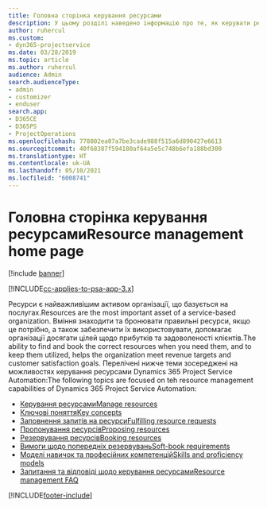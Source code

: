 ```yaml
---
title: Головна сторінка керування ресурсами
description: У цьому розділі наведено інформацію про те, як керувати ресурсами.
author: ruhercul
ms.custom:
- dyn365-projectservice
ms.date: 03/28/2019
ms.topic: article
ms.author: ruhercul
audience: Admin
search.audienceType:
- admin
- customizer
- enduser
search.app:
- D365CE
- D365PS
- ProjectOperations
ms.openlocfilehash: 778002ea07a7be3cade988f515a6d890427e6613
ms.sourcegitcommit: 40f68387f594180af64a5e5c748b6efa188bd300
ms.translationtype: HT
ms.contentlocale: uk-UA
ms.lasthandoff: 05/10/2021
ms.locfileid: "6008741"
---
```

# <a name="resource-management-home-page"></a><span data-ttu-id="7547e-103">Головна сторінка керування ресурсами</span><span class="sxs-lookup"><span data-stu-id="7547e-103">Resource management home page</span></span>

[!include [banner](../includes/psa-now-project-operations.md)]

[!INCLUDE[cc-applies-to-psa-app-3.x](../includes/cc-applies-to-psa-app-3x.md)]

<span data-ttu-id="7547e-104">Ресурси є найважливішим активом організації, що базується на послугах.</span><span class="sxs-lookup"><span data-stu-id="7547e-104">Resources are the most important asset of a service-based organization.</span></span> <span data-ttu-id="7547e-105">Вміння знаходити та бронювати правильні ресурси, якщо це потрібно, а також забезпечити їх використовувати, допомагає організації досягати цілей щодо прибутків та задоволеності клієнтів.</span><span class="sxs-lookup"><span data-stu-id="7547e-105">The ability to find and book the correct resources when you need them, and to keep them utilized, helps the organization meet revenue targets and customer satisfaction goals.</span></span> <span data-ttu-id="7547e-106">Перелічені нижче теми зосереджені на можливостях керування ресурсами Dynamics 365 Project Service Automation:</span><span class="sxs-lookup"><span data-stu-id="7547e-106">The following topics are focused on teh resource management capabilities of Dynamics 365 Project Service Automation:</span></span>

- [<span data-ttu-id="7547e-107">Керування ресурсами</span><span class="sxs-lookup"><span data-stu-id="7547e-107">Manage resources</span></span>](manage-resources.md)
- [<span data-ttu-id="7547e-108">Ключові поняття</span><span class="sxs-lookup"><span data-stu-id="7547e-108">Key concepts</span></span>](reports-key-concepts.md)
- [<span data-ttu-id="7547e-109">Заповнення запитів на ресурси</span><span class="sxs-lookup"><span data-stu-id="7547e-109">Fulfilling resource requests</span></span>](resource-management-fulfill-requests.md)
- [<span data-ttu-id="7547e-110">Пропонування ресурсів</span><span class="sxs-lookup"><span data-stu-id="7547e-110">Proposing resources</span></span>](resource-management-propose-resources.md)
- [<span data-ttu-id="7547e-111">Резервування ресурсів</span><span class="sxs-lookup"><span data-stu-id="7547e-111">Booking resources</span></span>](resource-management-book-resources-scheduleboard.md)
- [<span data-ttu-id="7547e-112">Вимоги щодо попередніх резервувань</span><span class="sxs-lookup"><span data-stu-id="7547e-112">Soft-book requirements</span></span>](resource-management-softbook-requirements.md)
- [<span data-ttu-id="7547e-113">Моделі навичок та професійних компетенцій</span><span class="sxs-lookup"><span data-stu-id="7547e-113">Skills and proficiency models</span></span>](resource-management-skills-proficiency.md)
- [<span data-ttu-id="7547e-114">Запитання та відповіді щодо керування ресурсами</span><span class="sxs-lookup"><span data-stu-id="7547e-114">Resource management FAQ</span></span>](resource-management-faq.md)


[!INCLUDE[footer-include](../includes/footer-banner.md)]
